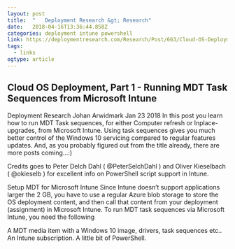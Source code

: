 ```yaml
---
layout: post 
title:  "	Deployment Research &gt; Research" 
date:   2018-04-16T13:36:44.858Z 
categories: deployment intune powershell
link: https://deploymentresearch.com/Research/Post/663/Cloud-OS-Deployment-Part-1-Running-MDT-Task-Sequences-from-Microsoft-Intune 
tags:
  - links
ogtype: article 
---
```


## Cloud OS Deployment, Part 1 - Running MDT Task Sequences from Microsoft Intune
Deployment Research
Johan Arwidmark
Jan
23
2018
In this post you learn how to run MDT Task sequences, for either Computer refresh or Inplace-upgrades, from Microsoft Intune. Using task sequences gives you much better control of the Windows 10 servicing compared to regular features updates. And, as you probably figured out from the title already, there are more posts coming…:)

Credits goes to Peter Delch Dahl ( @PeterSelchDahl ) and Oliver Kieselbach ( @okieselb ) for excellent info on PowerShell script support in Intune.

Setup MDT for Microsoft Intune
Since Intune doesn’t support applications larger the 2 GB, you have to use a regular Azure blob storage to store the OS deployment content, and then call that content from your deployment (assignment) in Microsoft Intune. To run MDT task sequences via Microsoft Intune, you need the following

A MDT media item with a Windows 10 image, drivers, task sequences etc..
An Intune subscription.
A little bit of PowerShell.